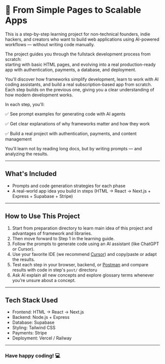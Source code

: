 # 🚀 From Simple Pages to Scalable Apps

This is a step-by-step learning project for non-technical founders, indie hackers, and creators who want to build web applications using AI-powered workflows — without writing code manually.

The project guides you through the fullstack development process from scratch:  
starting with basic HTML pages, and evolving into a real production-ready app with authentication, payments, a database, and deployment.

You'll discover how frameworks simplify development, learn to work with AI coding assistants, and build a real subscription-based app from scratch. Each step builds on the previous one, giving you a clear understanding of how modern development works.

In each step, you'll:

✅ See prompt examples for generating code with AI agents

✅ Get clear explanations of why frameworks matter and how they work

✅ Build a real project with authentication, payments, and content management

You'll learn not by reading long docs, but by writing prompts — and analyzing the results.

---

## What's Included

- Prompts and code generation strategies for each phase
- A real-world app idea you build in steps (HTML → React → Next.js + Express + Supabase + Stripe)

---

## How to Use This Project

1. Start from preparation directory to learn main idea of this project and advantages of framework and libraries.
2. Then move forward to Step 1 in the learning guide.
3. Follow the prompts to generate code using an AI assistant (like ChatGPT or Cursor).
4. Use your favorite IDE (we recommend [Cursor](https://www.cursor.so/)) and copy/paste or adapt the results.
5. Test each step in your browser, backend, or [Postman](https://www.postman.com/) and compare results with code in step's `post/` directoru
6. Ask AI explain all new concepts and explore glossary terms whenever you’re unsure about a concept. 

---

## Tech Stack Used

- Frontend: HTML → React → Next.js
- Backend: Node.js + Express
- Database: Supabase
- Styling: Tailwind CSS
- Payments: Stripe
- Deployment: Vercel / Railway

---

### Have happy coding! 💻 
